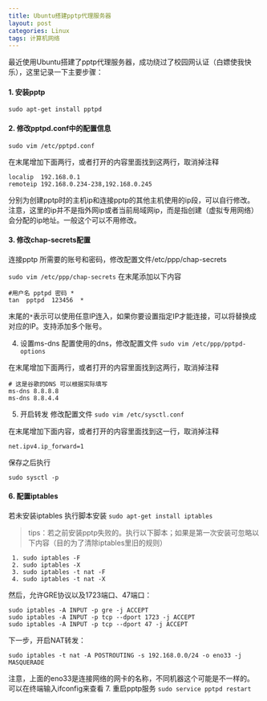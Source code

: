 ```yaml
---
title: Ubuntu搭建pptp代理服务器
layout: post
categories: Linux
tags: 计算机网络
---
```

最近使用Ubuntu搭建了pptp代理服务器，成功绕过了校园网认证（白嫖使我快乐），这里记录一下主要步骤：
#### 1. 安装pptp
```sudo apt-get install pptpd```
#### 2. 修改pptpd.conf中的配置信息
```sudo vim /etc/pptpd.conf``` 
<!-- more -->
在末尾增加下面两行，或者打开的内容里面找到这两行，取消掉注释
```
localip  192.168.0.1
remoteip 192.168.0.234-238,192.168.0.245
```
分别为创建pptp时的主机ip和连接pptp的其他主机使用的ip段，可以自行修改。
注意，这里的ip并不是指外网ip或者当前局域网ip，而是指创建（虚拟专用网络）会分配的ip地址。一般这个可以不用修改。

#### 3. 修改chap-secrets配置
连接pptp 所需要的账号和密码，修改配置文件/etc/ppp/chap-secrets

```sudo vim /etc/ppp/chap-secrets```
在末尾添加以下内容
```
#用户名 pptpd 密码 *
tan  pptpd  123456  *
```
末尾的`*`表示可以使用任意IP连入，如果你要设置指定IP才能连接，可以将替换成对应的IP。支持添加多个账号。

4. 设置ms-dns
配置使用的dns，修改配置文件
```sudo vim /etc/ppp/pptpd-options```

在末尾增加下面两行，或者打开的内容里面找到这两行，取消掉注释
```
# 这是谷歌的DNS 可以根据实际填写
ms-dns 8.8.8.8
ms-dns 8.8.4.4
```

5. 开启转发
修改配置文件
```sudo vim /etc/sysctl.conf```

在末尾增加下面内容，或者打开的内容里面找到这一行，取消掉注释

```net.ipv4.ip_forward=1```

保存之后执行

```sudo sysctl -p```

#### 6. 配置iptables
若未安装iptables 执行脚本安装
```sudo apt-get install iptables```

> tips：若之前安装pptp失败的。执行以下脚本；如果是第一次安装可忽略以下内容（目的为了清除iptables里旧的规则）
```
 1. sudo iptables -F
 2. sudo iptables -X
 3. sudo iptables -t nat -F
 4. sudo iptables -t nat -X
 ```
然后，允许GRE协议以及1723端口、47端口：
```
sudo iptables -A INPUT -p gre -j ACCEPT 
sudo iptables -A INPUT -p tcp --dport 1723 -j ACCEPT 
sudo iptables -A INPUT -p tcp --dport 47 -j ACCEPT
```
下一步，开启NAT转发：
```
sudo iptables -t nat -A POSTROUTING -s 192.168.0.0/24 -o eno33 -j MASQUERADE
```
注意，上面的eno33是连接网络的网卡的名称，不同机器这个可能是不一样的。可以在终端输入ifconfig来查看
7. 重启pptp服务
```sudo service pptpd restart```